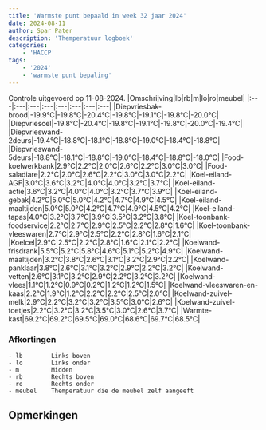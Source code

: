 ```yaml
---
title: 'Warmste punt bepaald in week 32 jaar 2024'
date: 2024-08-11
author: Spar Pater
description: 'Themperatuur logboek'
categories:
    - 'HACCP'
tags:
    - '2024'
    - 'warmste punt bepaling'
---
```

Controle uitgevoerd op 11-08-2024.
|Omschrijving|lb|rb|m|lo|ro|meubel|
|:---|:---|:---|:---|:---|:---|:---|:---|
|Diepvriesbak-brood|-19.9°C|-19.8°C|-20.4°C|-19.8°C|-19.1°C|-19.8°C|-20.0°C|
|Diepvriescel|-19.8°C|-20.4°C|-19.8°C|-19.1°C|-19.8°C|-20.0°C|-19.4°C|
|Diepvrieswand-2deurs|-19.4°C|-18.8°C|-18.1°C|-18.8°C|-19.0°C|-18.4°C|-18.8°C|
|Diepvrieswand-5deurs|-18.8°C|-18.1°C|-18.8°C|-19.0°C|-18.4°C|-18.8°C|-18.0°C|
|Food-koelwerkbank|2.9°C|2.2°C|2.0°C|2.6°C|2.2°C|3.0°C|3.0°C|
|Food-saladiare|2.2°C|2.0°C|2.6°C|2.2°C|3.0°C|3.0°C|2.2°C|
|Koel-eiland-AGF|3.0°C|3.6°C|3.2°C|4.0°C|4.0°C|3.2°C|3.7°C|
|Koel-eiland-actie|3.6°C|3.2°C|4.0°C|4.0°C|3.2°C|3.7°C|3.9°C|
|Koel-eiland-gebak|4.2°C|5.0°C|5.0°C|4.2°C|4.7°C|4.9°C|4.5°C|
|Koel-eiland-maaltijden|5.0°C|5.0°C|4.2°C|4.7°C|4.9°C|4.5°C|4.2°C|
|Koel-eiland-tapas|4.0°C|3.2°C|3.7°C|3.9°C|3.5°C|3.2°C|3.8°C|
|Koel-toonbank-foodservice|2.2°C|2.7°C|2.9°C|2.5°C|2.2°C|2.8°C|1.6°C|
|Koel-toonbank-vleeswaren|2.7°C|2.9°C|2.5°C|2.2°C|2.8°C|1.6°C|2.1°C|
|Koelcel|2.9°C|2.5°C|2.2°C|2.8°C|1.6°C|2.1°C|2.2°C|
|Koelwand-frisdrank|5.5°C|5.2°C|5.8°C|4.6°C|5.1°C|5.2°C|4.9°C|
|Koelwand-maaltijden|3.2°C|3.8°C|2.6°C|3.1°C|3.2°C|2.9°C|2.2°C|
|Koelwand-panklaar|3.8°C|2.6°C|3.1°C|3.2°C|2.9°C|2.2°C|3.2°C|
|Koelwand-vetten|2.6°C|3.1°C|3.2°C|2.9°C|2.2°C|3.2°C|3.2°C|
|Koelwand-vlees|1.1°C|1.2°C|0.9°C|0.2°C|1.2°C|1.2°C|1.5°C|
|Koelwand-vleeswaren-en-kaas|2.2°C|1.9°C|1.2°C|2.2°C|2.2°C|2.5°C|2.0°C|
|Koelwand-zuivel-melk|2.9°C|2.2°C|3.2°C|3.2°C|3.5°C|3.0°C|2.6°C|
|Koelwand-zuivel-toetjes|2.2°C|3.2°C|3.2°C|3.5°C|3.0°C|2.6°C|3.7°C|
|Warmte-kast|69.2°C|69.2°C|69.5°C|69.0°C|68.6°C|69.7°C|68.5°C|

### Afkortingen
    - lb        Links boven
    - lo        Links onder
    - m         Midden
    - rb        Rechts boven
    - ro        Rechts onder
    - meubel    Themperatuur die de meubel zelf aangeeft

## Opmerkingen


